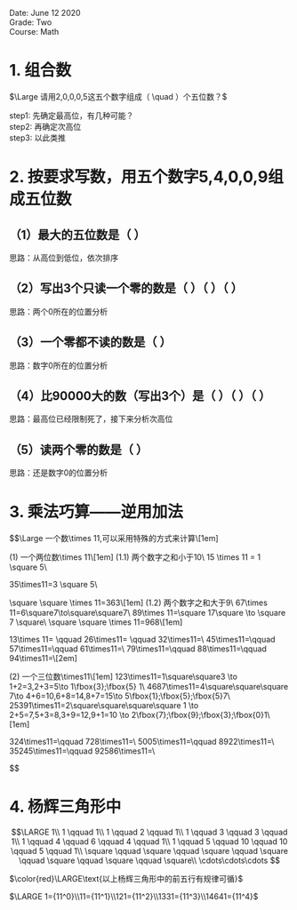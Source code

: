 Date: June 12 2020  
Grade: Two  
Course: Math  

# 1. 组合数

$\Large 请用2,0,0,0,5这五个数字组成（ \quad  ）个五位数？$

step1: 先确定最高位，有几种可能？  
step2: 再确定次高位  
step3: 以此类推


# 2. 按要求写数，用五个数字5,4,0,0,9组成五位数

## （1）最大的五位数是（     ）

思路：从高位到低位，依次排序

## （2）写出3个只读一个零的数是（  ）（  ）（  ）

思路：两个0所在的位置分析

## （3）一个零都不读的数是（  ）

思路：数字0所在的位置分析

## （4）比90000大的数（写出3个）是（  ）（  ）（  ）

思路：最高位已经限制死了，接下来分析次高位

## （5）读两个零的数是（  ）

思路：还是数字0的位置分析

# 3. 乘法巧算——逆用加法

$$\Large 一个数\times 11,可以采用特殊的方式来计算\\[1em]

(1) 一个两位数\times 11\\[1em]
(1.1) 两个数字之和小于10\\
15 \times 11 = 1 \square 5\\

35\times11=3 \square 5\\

\square \square \times 11=363\\[1em]
(1.2) 两个数字之和大于9\\
67\times 11=6\square7\to\square\square7\\
89\times 11=\square 17\square \to \square 7 \square\\
\square \square \times 11=968\\[1em]

13\times 11=  \qquad 26\times11= \qquad 32\times11=\\
45\times11=\qquad 57\times11=\qquad 61\times11=\\
79\times11=\qquad 88\times11=\qquad 94\times11=\\[2em]
 
(2) 一个三位数\times11\\[1em]
123\times11=1\square\square3 \to 1+2=3,2+3=5\to 1\fbox{3}\;\fbox{5} 1\\
4687\times11=4\square\square\square 7\to 4+6=10,6+8=14,8+7=15\to 5\fbox{1}\;\fbox{5}\;\fbox{5}7\\
25391\times11=2\square\square\square\square 1 \to 2+5=7,5+3=8,3+9=12,9+1=10 \to 2\fbox{7}\;\fbox{9}\;\fbox{3}\;\fbox{0}1\\[1em]

324\times11=\qquad 728\times11=\\
5005\times11=\qquad 8922\times11=\\
35245\times11=\qquad 92586\times11=\\ 

$$

# 4. 杨辉三角形中

$$\LARGE 1\\
1 \qquad 1\\
1 \qquad 2 \qquad 1\\
1 \qquad 3 \qquad 3 \qquad 1\\
1 \qquad 4 \qquad 6 \qquad 4 \qquad 1\\
1 \qquad 5 \qquad 10 \qquad 10 \qquad 5 \qquad 1\\
\square \qquad \square \qquad \square \qquad \square \qquad \square \qquad \square \qquad \square\\
\cdots\cdots\cdots
$$


$\color{red}\LARGE\text{以上杨辉三角形中的前五行有规律可循}$

$\LARGE 1={11^0}\\11={11^1}\\121={11^2}\\1331={11^3}\\14641={11^4}$